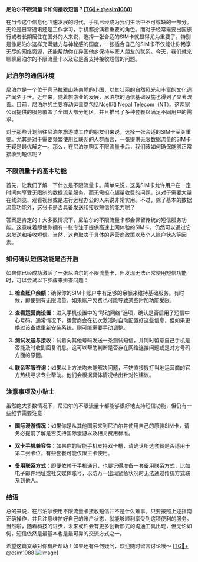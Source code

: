 **尼泊尔不限流量卡如何接收短信？[[TG💪+ @esim1088](https://t.me/s/esim1088)]**

在当今这个信息化飞速发展的时代，手机已经成为我们生活中不可或缺的一部分。无论是日常通讯还是工作学习，手机都扮演着重要的角色。而对于经常需要出国旅行或者长期居住在国外的人来说，选择一张合适的SIM卡就显得尤为重要了。特别是像尼泊尔这样充满魅力与神秘感的国度，一张适合自己的SIM卡不仅能让你畅享无尽的网络资源，还能帮助你在异国他乡保持与家人朋友的联系。今天，我们就来聊聊尼泊尔的不限流量卡以及它是否支持接收短信的问题。

### 尼泊尔的通信环境

尼泊尔是一个位于喜马拉雅山脉南麓的小国，以其壮丽的自然风光和丰富的文化遗产闻名于世。近年来，随着旅游业的发展，尼泊尔的通信基础设施也得到了显著改善。目前，尼泊尔的主要移动运营商包括Ncell和 Nepal Telecom（NT）。这两家公司提供的服务覆盖了全国大部分地区，并且推出了多种套餐以满足不同用户的需求。

对于那些计划前往尼泊尔旅游或工作的朋友们来说，选择一张合适的SIM卡至关重要。尤其是对于需要频繁使用互联网的人群而言，一张提供无限数据流量的SIM卡无疑是最优解之一。那么，在尼泊尔购买不限流量卡后，我们该如何确保能够正常接收到短信呢？

### 不限流量卡的基本功能

首先，让我们了解一下什么是不限流量卡。简单来说，这类SIM卡允许用户在一定时间内享受无限制的数据流量服务，而无需担心超量收费的问题。这对于需要大量在线浏览、观看视频或是进行远程办公的人来说非常实用。不过，除了基本的数据流量功能外，这张卡是否具备发送和接收短信的能力呢？

答案是肯定的！大多数情况下，尼泊尔的不限流量卡都会保留传统的短信服务功能。这意味着即使你拥有一张专注于提供高速上网体验的SIM卡，仍然可以通过它来发送和接收短信。当然，这也取决于具体的运营商政策以及个人账户状态等因素。

### 如何确认短信功能是否开启

如果你已经成功激活了一张尼泊尔的不限流量卡，但发现无法正常使用短信功能时，可以尝试以下步骤来排查问题：

1. **检查账户余额**：确保你的SIM卡账户中有足够的余额来维持基础服务。有时候，即使拥有无限流量，如果账户欠费也可能导致某些附加功能受限。
   
2. **查看运营商设置**：进入手机设置中的“移动网络”选项，确认是否启用了短信中心号码。通常情况下，运营商会在初次激活时自动配置好这些信息，但如果更换过设备或重新安装系统，则可能需要手动调整。

3. **测试发送与接收**：试着向其他号码发送一条测试短信，并同时留意自己手机是否能及时收到回复消息。这可以帮助判断是否存在网络连接问题或是对方号码方面的原因。

4. **联系客服咨询**：如果以上方法均未能解决问题，不妨直接拨打当地运营商的官方热线寻求专业帮助。他们会根据具体情况给出针对性建议。

### 注意事项及小贴士

虽然绝大多数情况下，尼泊尔的不限流量卡都能够很好地支持短信功能，但仍有一些细节需要注意：

- **国际漫游情况**：如果你是从其他国家来到尼泊尔并使用自己的原装SIM卡，请务必提前了解是否支持国际漫游以及相关费用标准。
  
- **双卡手机兼容性**：如果你的智能手机支持双卡槽，请确认所选套餐是否适用于第二张卡位。有些套餐可能仅限主卡使用。

- **备用联系方式**：即便依赖于手机通讯，也要记得准备一套备用联系方式，比如电子邮件地址或社交媒体账号，以防万一出现紧急状况时无法通过传统方式联系到他人。

### 结语

总的来说，在尼泊尔使用不限流量卡接收短信并不是什么难事。只要按照上述指南正确操作，并且注意维护好自己的账户状态，就能够顺利享受到这项便利的服务。当然啦，随着科技的进步，未来或许会有更多创新形式的沟通工具出现，但无论如何，短信依然是最基本也是最可靠的交流方式之一。

希望这篇文章对你有所帮助！如果还有任何疑问，欢迎随时留言讨论哦～ [[TG💪+ @esim1088](https://t.me/s/esim1088) ![Image](https://i.postimg.cc/4NQfJmqS/Snipaste-2025-05-13-00-14-12.png)]